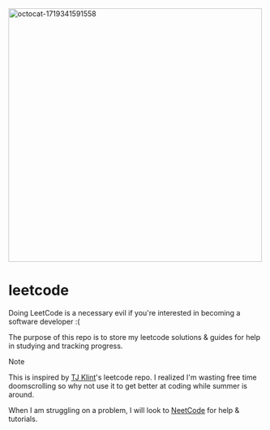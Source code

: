 
<img src="https://github.com/carsonSgit/leetcode/assets/92652800/52a5d0e7-55f7-41a1-af01-a99d372db22c" alt="octocat-1719341591558" width="500"/>

# leetcode
Doing LeetCode is a necessary evil if you're interested in becoming a software developer :(

The purpose of this repo is to store my leetcode solutions & guides for help in studying and tracking progress. 

> [!NOTE]
> This is inspired by [TJ Klint](https://github.com/tjklint)'s leetcode repo. I realized I'm wasting free time doomscrolling so why not use it to get better at coding while summer is around.
>
> When I am struggling on a problem, I will look to [NeetCode](https://www.youtube.com/@NeetCode) for help & tutorials.
